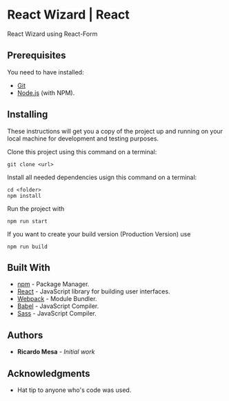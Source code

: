 # React Wizard | React
React Wizard using React-Form

## Prerequisites

You need to have installed:

* [Git](https://git-scm.com/downloads)
* [Node.js](https://nodejs.org/en/download/) (with NPM).

## Installing
These instructions will get you a copy of the project up and running on your local machine for development and testing purposes.

Clone this project using this command on a terminal:

```
git clone <url>
```

Install all needed dependencies usign this command on a terminal:

```
cd <folder>
npm install
```

Run the project with

```
npm run start
```

If you want to create your build version (Production Version) use

```
npm run build
```


## Built With

* [npm](https://www.npmjs.com/) - Package Manager.
* [React](https://www.npmjs.com/) - JavaScript library for building user interfaces.
* [Webpack](https://webpack.js.org/) - Module Bundler.
* [Babel](https://babeljs.io/) - JavaScript Compiler.
* [Sass](https://babeljs.io/) - JavaScript Compiler.


## Authors

* **Ricardo Mesa** - *Initial work* 

## Acknowledgments

* Hat tip to anyone who's code was used.

